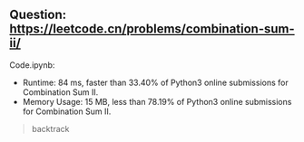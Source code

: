 ## Question: https://leetcode.cn/problems/combination-sum-ii/

Code.ipynb:
* Runtime: 84 ms, faster than 33.40% of Python3 online submissions for Combination Sum II.
* Memory Usage: 15 MB, less than 78.19% of Python3 online submissions for Combination Sum II.
> backtrack
